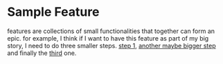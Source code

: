 <!---metadata 
    {
        "type": "feature",
        "title": "feature's title", 
        "take": "Looks easy", 
        "status": "ready", 
        "progress":60, 
        "tags":["tag1", "tag2"]
    } 
/metadata--->
# Sample Feature 
features are collections of small functionalities that together can form an epic. for example, I think if I want to have this feature as part of my big story, I need to do three smaller steps. [step 1](story1/readme.md), [another maybe bigger step](story2/readme.md) and finally the [third](story3/readme.md) one.  